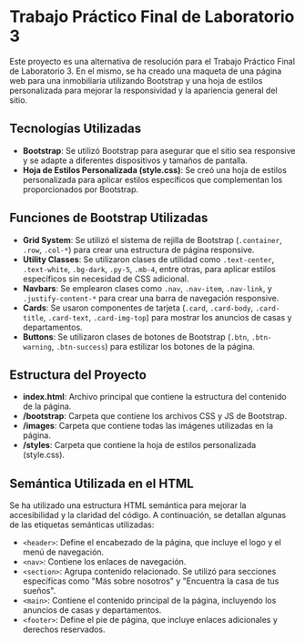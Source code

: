 # Trabajo Práctico Final de Laboratorio 3

Este proyecto es una alternativa de resolución para el Trabajo Práctico Final de Laboratorio 3. 
En el mismo, se ha creado una maqueta de una página web para una inmobiliaria utilizando Bootstrap y una hoja de estilos personalizada para mejorar la responsividad y la apariencia general del sitio.

## Tecnologías Utilizadas

- **Bootstrap**: Se utilizó Bootstrap para asegurar que el sitio sea responsive y se adapte a diferentes dispositivos y tamaños de pantalla.
- **Hoja de Estilos Personalizada (style.css)**: Se creó una hoja de estilos personalizada para aplicar estilos específicos que complementan los proporcionados por Bootstrap.

## Funciones de Bootstrap Utilizadas

- **Grid System**: Se utilizó el sistema de rejilla de Bootstrap (`.container`, `.row`, `.col-*`) para crear una estructura de página responsive.
- **Utility Classes**: Se utilizaron clases de utilidad como `.text-center`, `.text-white`, `.bg-dark`, `.py-5`, `.mb-4`, entre otras, para aplicar estilos específicos sin necesidad de CSS adicional.
- **Navbars**: Se emplearon clases como `.nav`, `.nav-item`, `.nav-link`, y `.justify-content-*` para crear una barra de navegación responsive.
- **Cards**: Se usaron componentes de tarjeta (`.card`, `.card-body`, `.card-title`, `.card-text`, `.card-img-top`) para mostrar los anuncios de casas y departamentos.
- **Buttons**: Se utilizaron clases de botones de Bootstrap (`.btn`, `.btn-warning`, `.btn-success`) para estilizar los botones de la página.

## Estructura del Proyecto

- **index.html**: Archivo principal que contiene la estructura del contenido de la página.
- **/bootstrap**: Carpeta que contiene los archivos CSS y JS de Bootstrap.
- **/images**: Carpeta que contiene todas las imágenes utilizadas en la página.
- **/styles**: Carpeta que contiene la hoja de estilos personalizada (style.css).

## Semántica Utilizada en el HTML

Se ha utilizado una estructura HTML semántica para mejorar la accesibilidad y la claridad del código. A continuación, se detallan algunas de las etiquetas semánticas utilizadas:

- `<header>`: Define el encabezado de la página, que incluye el logo y el menú de navegación.
- `<nav>`: Contiene los enlaces de navegación.
- `<section>`: Agrupa contenido relacionado. Se utilizó para secciones específicas como "Más sobre nosotros" y "Encuentra la casa de tus sueños".
- `<main>`: Contiene el contenido principal de la página, incluyendo los anuncios de casas y departamentos.
- `<footer>`: Define el pie de página, que incluye enlaces adicionales y derechos reservados.

